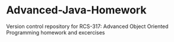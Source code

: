 Advanced-Java-Homework
======================

Version control repository for RCS-317: Advanced Object Oriented Programming homework and excercises
